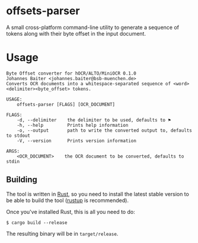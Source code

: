 # offsets-parser

A small cross-platform command-line utility to generate a sequence of tokens along with their byte offset
in the input document.

# Usage
```
Byte Offset converter for hOCR/ALTO/MiniOCR 0.1.0
Johannes Baiter <johannes.baiter@bsb-muenchen.de>
Converts OCR documents into a whitespace-separated sequence of <word><delimiter><byte_offset> tokens.

USAGE:
    offsets-parser [FLAGS] [OCR_DOCUMENT]

FLAGS:
    -d, --delimiter    the delimiter to be used, defaults to ⚑
    -h, --help         Prints help information
    -o, --output       path to write the converted output to, defaults to stdout
    -V, --version      Prints version information

ARGS:
    <OCR_DOCUMENT>    the OCR document to be converted, defaults to stdin
```

## Building

The tool is written in [Rust](https://www.rust-lang.org/), so you need to install the latest stable version
to be able to build the tool ([rustup](https://www.rust-lang.org/tools/install) is recommended).

Once you've installed Rust, this is all you need to do:

```
$ cargo build --release
```

The resulting binary will be in `target/release`.
